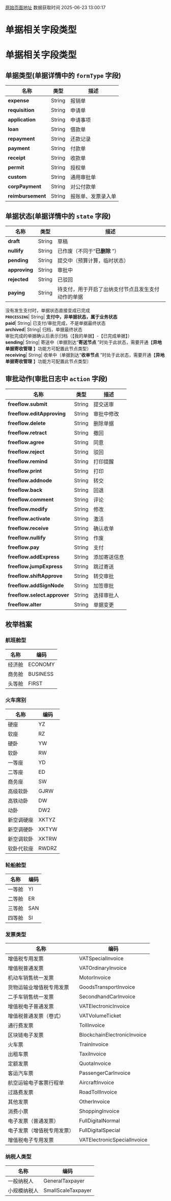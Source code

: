 [原始页面地址](https://docs.ekuaibao.com/docs/open-api/flows/forms-state)
数据获取时间 2025-06-23 13:00:17

# 单据相关字段类型

# 单据相关字段类型

## 单据类型(单据详情中的 `formType` 字段)​

名称| 类型| 描述  
---|---|---  
**expense**|  String| 报销单  
**requisition**|  String| 申请单  
**application**|  String| 申请事项  
**loan**|  String| 借款单  
**repayment**|  String| 还款记录  
**payment**|  String| 付款单  
**receipt**|  String| 收款单  
**permit**|  String| 授权单  
**custom**|  String| 通用审批单  
**corpPayment**|  String| 对公付款单  
**reimbursement**|  String| 报账单、发票录入单  
  
## 单据状态(单据详情中的 `state` 字段)​

名称| 类型| 描述  
---|---|---  
**draft**|  String| 草稿  
**nullify**|  String| 已作废（不同于“**已删除** ”）  
**pending**|  String| 提交中（预算计算，临时状态）  
**approving**|  String| 审批中  
**rejected**|  String| 已驳回  
**paying**|  String| 待支付，用于开启了出纳支付节点且发生支付动作的单据  
没有发生支付时，单据状态直接变成已完成  
**`PROCESSING`**|  String| **支付中，非单据状态，属于业务状态**  
**paid**|  String| 已支付/审批完成，不是单据最终状态  
**archived**|  String| 归档，单据最终状态  
审批完成的单据确认后表示归档（【我的单据】-【已完成单据】）  
**sending**|  String| 寄送中（单据到达“**寄送节点** ”时处于此状态，需要开通【**异地单据寄收管理** 】功能方可配置此节点类型）  
**receiving**|  String| 收单中（单据到达“**收单节点** ”时处于此状态，需要开通【**异地单据寄收管理** 】功能方可配置此节点类型）  
  
## 审批动作(审批日志中 `action` 字段)​

名称| 类型| 描述  
---|---|---  
**freeflow.submit**|  String| 提交送审  
**freeflow.editApproving**|  String| 审批中修改  
**freeflow.delete**|  String| 删除单据  
**freeflow.retract**|  String| 撤回  
**freeflow.agree**|  String| 同意  
**freeflow.reject**|  String| 驳回  
**freeflow.remind**|  String| 打印提醒  
**freeflow.print**|  String| 打印  
**freeflow.addnode**|  String| 转交  
**freeflow.back**|  String| 回退  
**freeflow.comment**|  String| 评论  
**freeflow.modify**|  String| 修改  
**freeflow.activate**|  String| 激活  
**freeflow.receive**|  String| 确认收单  
**freeflow.nullify**|  String| 作废  
**freeflow.pay**|  String| 支付  
**freeflow.addExpress**|  String| 添加寄送信息  
**freeflow.jumpExpress**|  String| 跳过寄送  
**freeflow.shiftApprove**|  String| 转交审批  
**freeflow.addSignNode**|  String| 加签审批  
**freeflow.select.approver**|  String| 选择审批人  
**freeflow.alter**|  String| 单据变更  
  
## 枚举档案​

### 航班舱型​

名称| 编码  
---|---  
经济舱| ECONOMY  
商务舱| BUSINESS  
头等舱| FIRST  
  
### 火车席别​

名称| 编码  
---|---  
硬座| YZ  
软座| RZ  
硬卧| YW  
软卧| RW  
一等座| YD  
二等座| ED  
商务座| SW  
高级软卧| GJRW  
高铁动卧| DW  
动卧| DW2  
新空调硬座| XKTYZ  
新空调硬卧| XKTYW  
新空调软卧| XKTRW  
软卧代软座| RWDRZ  
  
### 轮船舱型​

名称| 编码  
---|---  
一等舱| YI  
二等舱| ER  
三等舱| SAN  
四等舱| SI  
  
### 发票类型​

名称| 编码  
---|---  
增值税专用发票| VATSpecialInvoice  
增值税普通发票| VATOrdinaryInvoice  
机动车销售统一发票| MotorInvoice  
货物运输业增值税专用发票| GoodsTransportInvoice  
二手车销售统一发票| SecondhandCarInvoice  
增值税电子普通发票| VATElectronicInvoice  
增值税普通发票（卷式）| VATVolumeTicket  
通行费发票| TollInvoice  
区块链电子发票| BlockchainElectronicInvoice  
火车票| TrainInvoice  
出租车票| TaxiInvoice  
定额发票| QuotaInvoice  
客运汽车票| PassengerCarInvoice  
航空运输电子客票行程单| AircraftInvoice  
过路费发票| RoadTollInvoice  
其他发票| OtherInvoice  
消费小票| ShoppingInvoice  
电子发票（普通发票）| FullDigitalNormal  
电子发票（增值税专用发票）| FullDigitalSpecial  
增值税电子专用发票| VATElectronicSpecialInvoice  
  
### 纳税人类型​

名称| 编码  
---|---  
一般纳税人| GeneralTaxpayer  
小规模纳税人| SmallScaleTaxpayer
